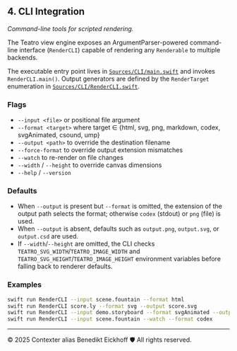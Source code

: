 ## 4. CLI Integration
_Command-line tools for scripted rendering._

The Teatro view engine exposes an ArgumentParser-powered command-line interface (`RenderCLI`) capable of rendering any `Renderable` to multiple backends.

The executable entry point lives in [`Sources/CLI/main.swift`](../../Sources/CLI/main.swift) and invokes `RenderCLI.main()`. Output generators are defined by the `RenderTarget` enumeration in [`Sources/CLI/RenderCLI.swift`](../../Sources/CLI/RenderCLI.swift).

### Flags

- `--input <file>` or positional file argument
- `--format <target>` where target ∈ {html, svg, png, markdown, codex, svgAnimated, csound, ump}
- `--output <path>` to override the destination filename
- `--force-format` to override output extension mismatches
- `--watch` to re-render on file changes
- `--width` / `--height` to override canvas dimensions
- `--help` / `--version`

### Defaults

- When `--output` is present but `--format` is omitted, the extension of the output path selects the format; otherwise `codex` (stdout) or `png` (file) is used.
- When `--output` is absent, defaults such as `output.png`, `output.svg`, or `output.csd` are used.
- If `--width`/`--height` are omitted, the CLI checks `TEATRO_SVG_WIDTH`/`TEATRO_IMAGE_WIDTH` and `TEATRO_SVG_HEIGHT`/`TEATRO_IMAGE_HEIGHT` environment variables before falling back to renderer defaults.

### Examples

```bash
swift run RenderCLI --input scene.fountain --format html
swift run RenderCLI score.ly --format svg --output score.svg
swift run RenderCLI --input demo.storyboard --format svgAnimated --output anim.svg
swift run RenderCLI --input scene.fountain --watch --format codex
```

---
© 2025 Contexter alias Benedikt Eickhoff 🛡️ All rights reserved.

